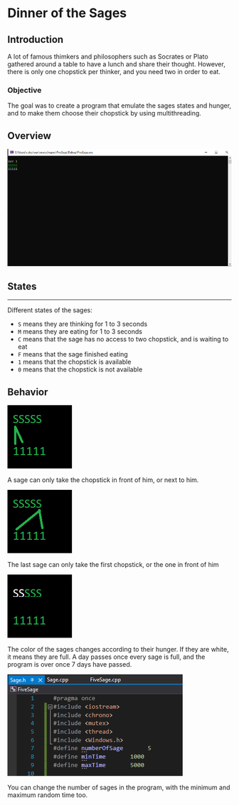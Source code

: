 # Dinner of the Sages

## Introduction


A lot of famous thimkers and philosophers such as Socrates or Plato gathered around a table to have a lunch and share their thought. However, there is only one chopstick per thinker, and you need two in order to eat.

### Objective

The goal was to create a program that emulate the sages states and hunger, and to make them choose their chopstick by using multithreading.



## Overview
![png](img/CAPTURE.PNG)

## States
-----------
Different states of the sages: <br>
- `S` means they are thinking for 1 to 3 seconds
- `M`  means they are eating for 1 to 3 seconds
- `C` means that the sage has no access to two chopstick, and is waiting to eat
- `F` means that the sage finished eating
- `1` means that the chopstick is available
- `0` means that the chopstick is not available

## Behavior
![png](img/how_sage_choose.PNG)

A sage can only take the chopstick in front of him, or next to him.

![png](img/how_sage_choose3.PNG)

The last sage can only take the first chopstick, or the one in front of him

![png](img/how_sage_choose2.PNG)

The color of the sages changes according to their hunger. If they are white, it means they are full.
A day passes once every sage is full, and the program is over once 7 days have passed.

![png](img/CAPTURE2.PNG)

You can change the number of sages in the program, with the minimum and maximum random time too.